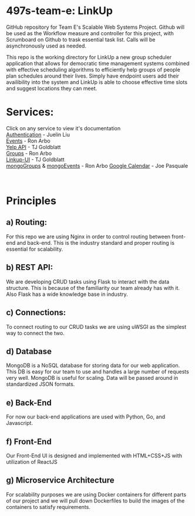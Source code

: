 # 497s-team-e: LinkUp
GitHub repository for Team E's Scalable Web Systems Project. Github will be used as the Workflow measure and controller for this project, with Scrumboard on Github to trask essential task list. Calls will be asynchronously used as needed.  

This repo is the working directory for LinkUp a new group scheduler application that allows for democratic time management systems combined with effective scheduling algorithms to efficiently help groups of people plan schedules around their lives. Simply have endpoint users add their availibility into the system and LinkUp is able to choose effective time slots and suggest locations they can meet.

# Services:
Click on any service to view it's documentation
<br>
[Authentication](Auth/README.md) - Juelin Liu  
[Events](events/README.md) - Ron Arbo  
[Yelp API](flask/README.md) - TJ Goldblatt  
[Groups](groups/README.md) - Ron Arbo  
[Linkup-UI](linkup-ui/README.md) - TJ Goldblatt  
[mongoGroups](mongoGroups/README.md) & [mongoEvents](mongoEvents/README.md) - Ron Arbo
[Google Calendar](googleCal/README.md) - Joe Pasquale

<br>

# Principles
## a) Routing:
For this repo we are using Nginx in order to control routing between front-end and back-end. This is the industry standard and proper routing is essential for scalability. 
## b) REST API:
We are developing CRUD tasks using Flask to interact with the data structure. This is because of the familiarity our team already has with it. Also Flask has a wide knowledge base in industry.
## c) Connections:
To connect routing to our CRUD tasks we are using uWSGI as the simplest way to connect the two.
## d) Database
MongoDB is a NoSQL database for storing data for our web application. This DB is easy for our team to use and handles a large number of requests very well. MongoDB is useful for scaling. Data will be passed around in standardized JSON formats.
## e) Back-End
For now our back-end applications are used with Python, Go, and Javascript.
## f) Front-End
Our Front-End UI is designed and implemented with HTML+CSS+JS with utilization of ReactJS
## g) Microservice Architecture
For scalability purposes we are using Docker containers for different parts of our project and we will pull down Dockerfiles to build the images of the containers to satisfy requirements.
